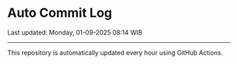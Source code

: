 # Auto Commit Log

Last updated: Monday, 01-09-2025 08:14 WIB

---

This repository is automatically updated every hour using GitHub Actions.
